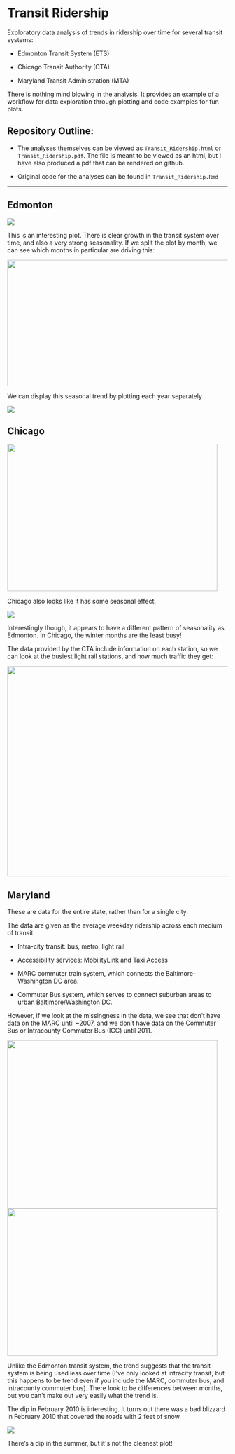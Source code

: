 # Transit Ridership

Exploratory data analysis of trends in ridership over time for several transit systems:

* Edmonton Transit System (ETS)

* Chicago Transit Authority (CTA)

* Maryland Transit Administration (MTA)


There is nothing mind blowing in the analysis. It provides an example of a workflow for data exploration through plotting and code examples for fun plots.


## Repository Outline:

* The analyses themselves can be viewed as `Transit_Ridership.html` or `Transit_Ridership.pdf`. The file is meant to be viewed as an html, but I have also produced a pdf that can be rendered on github.

* Original code for the analyses can be found in `Transit_Ridership.Rmd`

***


## Edmonton

<img src="edmonton_datetime.gif"/>

This is an interesting plot. There is clear growth in the transit system over time, and also a very strong seasonality. If we split the plot by month, we can see which months in particular are driving this:

<img src="edmonton1.png" width="768" height = "288"/>

We can display this seasonal trend by plotting each year separately

<img src="edmonton_by_year.gif"/>


## Chicago

<img src="chicago1.png" width="480" height = "336"/>

Chicago also looks like it has some seasonal effect.

<img src="chicago_by_year.gif"/>

Interestingly though, it appears to have a different pattern of seasonality as Edmonton. In Chicago, the winter months are the least busy!

The data provided by the CTA include information on each station, so we can look at the busiest light rail stations, and how much traffic they get:

<img src="chicago2.png" width="864" height = "480"/>


## Maryland

These are data for the entire state, rather than for a single city.

The data are given as the average weekday ridership across each medium of transit:

* Intra-city transit: bus, metro, light rail

* Accessibility services: MobilityLink and Taxi Access

* MARC commuter train system, which connects the Baltimore-Washington DC area. 

* Commuter Bus system, which serves to connect suburban areas to urban Baltimore/Washington DC.

However, if we look at the missingness in the data, we see that don’t have data on the MARC until ~2007, and we don’t have data on the Commuter Bus or Intracounty Commuter Bus (ICC) until 2011.

<img src="maryland1.png" width="480" height = "384"/>

<img src="maryland2.png" width="480" height = "336"/>

Unlike the Edmonton transit system, the trend suggests that the transit system is being used less over time (I've only looked at intracity transit, but this happens to be trend even if you include the MARC, commuter bus, and intracounty commuter bus). There look to be differences between months, but you can't make out very easily what the trend is.

The dip in February 2010 is interesting. It turns out there was a bad blizzard in February 2010 that covered the roads with 2 feet of snow.

<img src="maryland_by_year.gif"/>

There’s a dip in the summer, but it's not the cleanest plot!